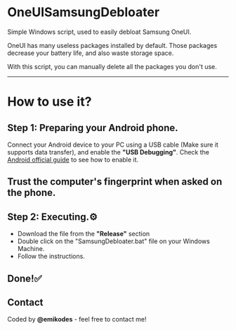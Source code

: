 # OneUISamsungDebloater
Simple Windows script, used to easily debloat Samsung OneUI.

OneUI has many useless packages installed by default.
Those packages decrease your battery life, and also waste storage space.

With this script, you can manually delete all the packages you don't use.

---

# How to use it?

## Step 1: Preparing your Android phone.
Connect your Android device to your PC using a USB cable (Make sure it supports data transfer), and enable the **"USB Debugging"**.
Check the [Android official guide](https://developer.android.com/studio/debug/dev-options) to see how to enable it.

Trust the computer's fingerprint when asked on the phone.
---
## Step 2: Executing.⚙️

* Download the file from the **"Release"** section
* Double click on the "SamsungDebloater.bat" file on your Windows Machine.
* Follow the instructions.

## Done!✅

## Contact

Coded by **@emikodes** - feel free to contact me!
